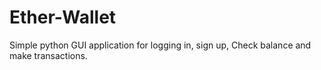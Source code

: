 # Ether-Wallet
Simple python GUI application for logging in, sign up, Check balance and make transactions.
